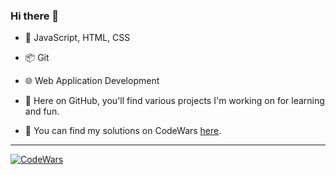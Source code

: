 ### Hi there 👋

- 🚀 JavaScript, HTML, CSS
- 📦 Git
- 🌐 Web Application Development

- 🧩 Here on GitHub, you'll find various projects I'm working on for learning and fun.
- 🥇 You can find my solutions on CodeWars [here](https://www.codewars.com/users/DawidRaczek).
---
[![CodeWars](https://www.codewars.com/users/DawidRaczek/badges/large)](https://www.codewars.com/users/DawidRaczek)
